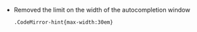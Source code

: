 - Removed the limit on the width of the autocompletion window

    ```
    .CodeMirror-hint{max-width:30em}
    ```
